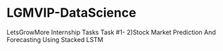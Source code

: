 # LGMVIP-DataScience
LetsGrowMore Internship Tasks
Task #1- 2)Stock Market Prediction And Forecasting Using Stacked LSTM
